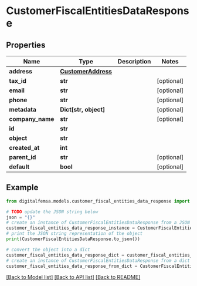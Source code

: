 # CustomerFiscalEntitiesDataResponse


## Properties

Name | Type | Description | Notes
------------ | ------------- | ------------- | -------------
**address** | [**CustomerAddress**](CustomerAddress.md) |  | 
**tax_id** | **str** |  | [optional] 
**email** | **str** |  | [optional] 
**phone** | **str** |  | [optional] 
**metadata** | **Dict[str, object]** |  | [optional] 
**company_name** | **str** |  | [optional] 
**id** | **str** |  | 
**object** | **str** |  | 
**created_at** | **int** |  | 
**parent_id** | **str** |  | [optional] 
**default** | **bool** |  | [optional] 

## Example

```python
from digitalfemsa.models.customer_fiscal_entities_data_response import CustomerFiscalEntitiesDataResponse

# TODO update the JSON string below
json = "{}"
# create an instance of CustomerFiscalEntitiesDataResponse from a JSON string
customer_fiscal_entities_data_response_instance = CustomerFiscalEntitiesDataResponse.from_json(json)
# print the JSON string representation of the object
print(CustomerFiscalEntitiesDataResponse.to_json())

# convert the object into a dict
customer_fiscal_entities_data_response_dict = customer_fiscal_entities_data_response_instance.to_dict()
# create an instance of CustomerFiscalEntitiesDataResponse from a dict
customer_fiscal_entities_data_response_from_dict = CustomerFiscalEntitiesDataResponse.from_dict(customer_fiscal_entities_data_response_dict)
```
[[Back to Model list]](../README.md#documentation-for-models) [[Back to API list]](../README.md#documentation-for-api-endpoints) [[Back to README]](../README.md)


